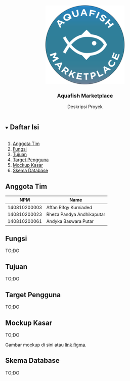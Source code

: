 <!-- Logo Proyek -->
<br />
<p align="center">
  <a href="https://github.com/github_username/repo_name">
    <img src="logo1.png" alt="Logo" width="250" height="250">
  </a>

  <h3 align="center">Aquafish Marketplace</h3>

  <p align="center">
    Deskripsi Proyek
  </p>
</p>

<!-- Daftar Isi -->
<details open="open">
  <summary><h2 style="display: inline-block">Daftar Isi</h2></summary>
  <ol>
    <li><a href="#anggota-tim">Anggota Tim</a></li>
    <li><a href="#fungsi">Fungsi</a></li>
    <li><a href="#tujuan">Tujuan</a></li>
    <li><a href="#target-pengguna">Target Pengguna</a></li>
    <li><a href="#mockup-kasar">Mockup Kasar</a></li>
    <li><a href="#skema-database">Skema Database</a></li>
  </ol>
</details>

<!-- Anggota Tim -->
## Anggota Tim
| NPM           | Name        |
| ------------- |-------------|
| 140810200003  | Affan Rifqy Kurniaded    |
| 140810200023  | Rheza Pandya Andhikaputar    |
| 140810200061  | Andyka Baswara Putar   |

<!-- Fungsi -->
## Fungsi

TO;DO

<!-- Tujuan -->
## Tujuan

TO;DO

<!-- Target Pengguna -->
## Target Pengguna

TO;DO

<!-- Mockup Kasar -->
## Mockup Kasar

TO;DO

Gambar mockup di sini atau [link figma](https://figma.com/).

<!-- Skema Database -->
## Skema Database

TO;DO
